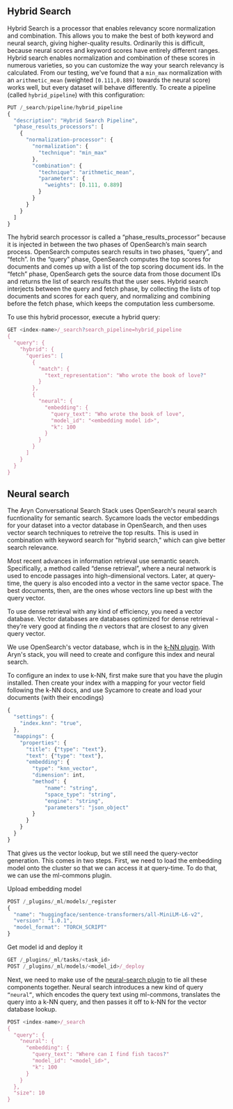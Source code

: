 


## Hybrid Search

Hybrid Search is a processor that enables relevancy score normalization and combination. This allows you to make the best of both keyword and neural search, giving higher-quality results. Ordinarily this is difficult, because neural scores and keyword scores have entirely different ranges. Hybrid search enables normalization and combination of these scores in numerous varieties, so you can customize the way your search relevancy is calculated. From our testing, we've found that a `min_max` normalization with an `arithmetic_mean` (weighted `[0.111,0.889]` towards the neural score) works well, but every dataset will behave differently. To create a pipeline (called `hybrid_pipeline`) with this configuration:

```javascript
PUT /_search/pipeline/hybrid_pipeline
{
  "description": "Hybrid Search Pipeline",
  "phase_results_processors": [
    {
      "normalization-processor": {
        "normalization": {
          "technique": "min_max"
        },
        "combination": {
          "technique": "arithmetic_mean",
          "parameters": {
            "weights": [0.111, 0.889]
          }
        }
      }
    }
  ]
}
```

The hybrid search processor is called a “phase_results_processor” because it is injected in between the two phases of OpenSearch’s main search process. OpenSearch computes search results in two phases, “query”, and “fetch”. In the “query” phase, OpenSearch computes the top scores for documents and comes up with a list of the top scoring document ids. In the “fetch” phase, OpenSearch gets the source data from those document IDs and returns the list of search results that the user sees. Hybrid search interjects between the query and fetch phase, by collecting the lists of top documents and scores for each query, and normalizing and combining before the fetch phase, which keeps the computation less cumbersome. 

To use this hybrid processor, execute a hybrid query:

```javascript
GET <index-name>/_search?search_pipeline=hybrid_pipeline
{
  "query": {
    "hybrid": {
      "queries": [
        {
          "match": {
            "text_representation": "Who wrote the book of love?"
          }
        },
        {
          "neural": {
            "embedding": {
              "query_text": "Who wrote the book of love",
              "model_id": "<embedding model id>",
              "k": 100
            }
          }
        }
      ]
    }
  }
}
```


## Neural search

The Aryn Conversational Search Stack uses OpenSearch's neural search fucntionality for semantic search. Sycamore loads the vector embeddings for your dataset into a vector database in OpenSearch, and then uses vector search techniques to retreive the top results. This is used in combination with keyword search for "hybrid search," which can give better search relevance.

Most recent advances in information retrieval use semantic search. Specifically, a method called “dense retrieval”, where a neural network is used to encode passages into high-dimensional vectors. Later, at query-time, the query is also encoded into a vector in the same vector space. The best documents, then, are the ones whose vectors line up best with the query vector. 

To use dense retrieval with any kind of efficiency, you need a vector database. Vector databases are databases optimized for dense retrieval - they’re very good at finding the *n* vectors that are closest to any given query vector. 

We use OpenSearch's vector database, whch is in the [k-NN plugin](https://opensearch.org/docs/latest/search-plugins/knn/index/). With Aryn's stack, you will need to create and configure this index and neural search.

To configure an index to use k-NN, first make sure that you have the plugin installed. Then create your index with a mapping for your vector field following the k-NN docs, and use Sycamore to create and load your documents (with their encodings)

```javascript
{
  "settings": {
    "index.knn": "true",
  },
  "mappings": {
    "properties": {
      "title": {"type": "text"},
      "text": {"type": "text"},
      "embedding": {
        "type": "knn_vector",
        "dimension": int,
        "method": {
            "name": "string",
            "space_type": "string",
            "engine": "string",
            "parameters": "json_object"
        }
      }
    }
  }
}
```

That gives us the vector lookup, but we still need the query-vector generation. This comes in two steps. First, we need to load the embedding model onto the cluster so that we can access it at query-time. To do that, we can use the ml-commons plugin.

Upload embedding model

```javascript
POST /_plugins/_ml/models/_register
{
  "name": "huggingface/sentence-transformers/all-MiniLM-L6-v2",
  "version": "1.0.1",
  "model_format": "TORCH_SCRIPT"
}
```

Get model id and deploy it

```javascript
GET /_plugins/_ml/tasks/<task_id>
POST /_plugins/_ml/models/<model_id>/_deploy
```

Next, we need to make use of the [neural-search plugin](https://opensearch.org/docs/latest/search-plugins/neural-search/) to tie all these components together. Neural search introduces a new kind of query `“neural”`, which encodes the query text using ml-commons, translates the query into a k-NN query, and then passes it off to k-NN for the vector database lookup.

```javascript
POST <index-name>/_search
{
  "query": {
    "neural": {
      "embedding": {
        "query_text": "Where can I find fish tacos?"
        "model_id": "<model_id>",
        "k": 100
      }
    }
  },
  "size": 10
}
```
